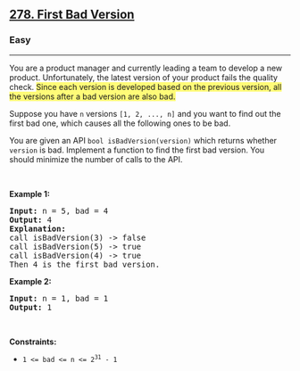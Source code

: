 <h2><a href="https://leetcode.com/problems/first-bad-version/">278. First Bad Version</a></h2><h3>Easy</h3><hr><div><p>You are a product manager and currently leading a team to develop a new product. Unfortunately, the latest version of your product fails the quality check. <gistnote class="gistnote-highlight" highlightid="1c083b05-00d4-4c2d-b5ac-f365fb9773cb" colornum="3" style="background-color: rgb(255, 251, 120);" id="1c083b05-00d4-4c2d-b5ac-f365fb9773cb">Since each version is developed based on the previous version, all the versions after a bad version are also bad.</gistnote></p>

<p>Suppose you have <code>n</code> versions <code>[1, 2, ..., n]</code> and you want to find out the first bad one, which causes all the following ones to be bad.</p>

<p>You are given an API <code>bool isBadVersion(version)</code> which returns whether <code>version</code> is bad. Implement a function to find the first bad version. You should minimize the number of calls to the API.</p>

<p>&nbsp;</p>
<p><strong>Example 1:</strong></p>

<pre><strong>Input:</strong> n = 5, bad = 4
<strong>Output:</strong> 4
<strong>Explanation:</strong>
call isBadVersion(3) -&gt; false
call isBadVersion(5)&nbsp;-&gt; true
call isBadVersion(4)&nbsp;-&gt; true
Then 4 is the first bad version.
</pre>

<p><strong>Example 2:</strong></p>

<pre><strong>Input:</strong> n = 1, bad = 1
<strong>Output:</strong> 1
</pre>

<p>&nbsp;</p>
<p><strong>Constraints:</strong></p>

<ul>
	<li><code>1 &lt;= bad &lt;= n &lt;= 2<sup>31</sup> - 1</code></li>
</ul>
</div>